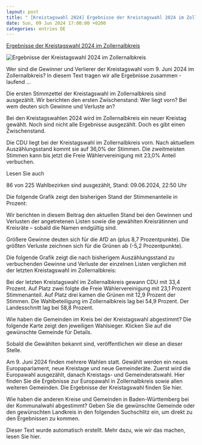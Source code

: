 ```yaml
---
layout: post
title: " [Kreistagswahl 2024] Ergebnisse der Kreistagswahl 2024 im Zollernalbkreis"
date: Sun, 09 Jun 2024 17:00:00 +0200
categories: entries DE
---
```

[Ergebnisse der Kreistagswahl 2024 im Zollernalbkreis](https://www.schwarzwaelder-bote.de/inhalt.kreistagswahl-2024-bw-zollernalbkreis-wahlergebnis.d310f259-d3dc-43f8-b09e-af5917fe8452.html)

![Ergebnisse der Kreistagswahl 2024 im Zollernalbkreis](https://www.schwarzwaelder-bote.de/media.media.1ca5ca84-9f6d-499d-8642-89516dcb4532.16x9_1024.jpg)

Wer sind die Gewinner und Verlierer der Kreistagswahl vom 9. Juni 2024 im Zollernalbkreis? In diesem Text tragen wir alle Ergebnisse zusammen - laufend ...

Die ersten Stimmzettel der Kreistagswahl im Zollernalbkreis sind ausgezählt. Wir berichten den ersten Zwischenstand: Wer liegt vorn? Bei wem deuten sich Gewinne und Verluste an?

Bei den Kreistagswahlen 2024 wird im Zollernalbkreis ein neuer Kreistag gewählt. Noch sind nicht alle Ergebnisse ausgezählt. Doch es gibt einen Zwischenstand.

Die CDU liegt bei der Kreistagswahl im Zollernalbkreis vorn. Nach aktuellem Auszählungsstand kommt sie auf 36,0% der Stimmen. Die zweitmeisten Stimmen kann bis jetzt die Freie Wählervereinigung mit 23,0% Anteil verbuchen.

Lesen Sie auch

86 von 225 Wahlbezirken sind ausgezählt, Stand: 09.06.2024, 22:50 Uhr

Die folgende Grafik zeigt den bisherigen Stand der Stimmenanteile in Prozent:

Wir berichten in diesem Beitrag den aktuellen Stand bei den Gewinnen und Verlusten der angetretenen Listen sowie die gewählten Kreisrätinnen und Kreisräte – sobald die Namen endgültig sind.

Größere Gewinne deuten sich für die AfD an (plus 8,7 Prozentpunkte). Die größten Verluste zeichnen sich für die Grünen ab (-5,2 Prozentpunkte).

Die folgende Grafik zeigt die nach bisherigem Auszählungsstand zu verbuchenden Gewinne und Verluste der einzelnen Listen verglichen mit der letzten Kreistagswahl im Zollernalbkreis:

Bei der letzten Kreistagswahl im Zollernalbkreis gewann CDU mit 33,4 Prozent. Auf Platz zwei folgte die Freie Wählervereinigung mit 23,1 Prozent Stimmenanteil. Auf Platz drei kamen die Grünen mit 12,9 Prozent der Stimmen. Die Wahlbeteiligung im Zollernalbkreis lag bei 54,9 Prozent. Der Landesschnitt lag bei 58,8 Prozent.

Wie haben die Gemeinden im Kreis bei der Kreistagswahl abgestimmt? Die folgende Karte zeigt den jeweiligen Wahlsieger. Klicken Sie auf die gewünschte Gemeinde für Details.

Sobald die Gewählten bekannt sind, veröffentlichen wir diese an dieser Stelle.

Am 9. Juni 2024 finden mehrere Wahlen statt. Gewählt werden ein neues Europaparlament, neue Kreistage und neue Gemeinderäte. Zuerst wird die Europawahl ausgezählt, danach Kreistags- und Gemeinderatswahl. Hier finden Sie die Ergebnisse zur Europawahl in Zollernalbkreis sowie allen weiteren Gemeinden. Die Ergebnisse der Kreistagswahl finden Sie hier.

Wie haben die anderen Kreise und Gemeinden in Baden-Württemberg bei der Kommunalwahl abgestimmt? Geben Sie die gewünschte Gemeinde oder den gewünschten Landkreis in den folgenden Suchschlitz ein, um direkt zu den Ergebnissen zu kommen.

Dieser Text wurde automatisch erstellt. Mehr dazu, wie wir das machen, lesen Sie hier.

